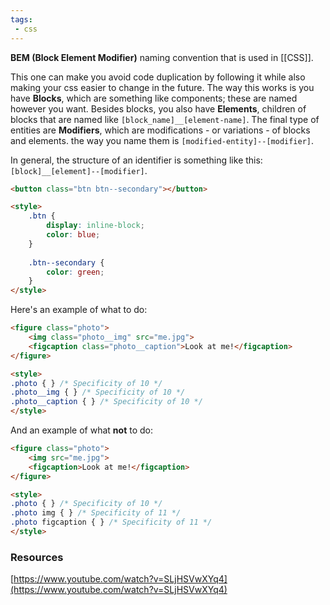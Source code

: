 ```yaml
---
tags:
 - css
---
```


**BEM (Block Element Modifier)** naming convention that is used in [[CSS]]. 

This one can make you avoid code duplication by following it while also making your css easier to change in the future. The way this works is you have **Blocks**, which are something like components; these are named however you want. Besides blocks, you also have **Elements**, children of blocks that are named like `[block_name]__[element-name]`. The final type of entities are **Modifiers**, which are modifications - or variations - of blocks and elements. the way you name them is `[modified-entity]--[modifier]`.

In general, the structure of an identifier is something like this: `[block]__[element]--[modifier]`.

```html
<button class="btn btn--secondary"></button>

<style>
	.btn {
		display: inline-block;
		color: blue;
	}
	
	.btn--secondary {
		color: green;
	}
</style>
```

Here's an example of what to do:
```html
<figure class="photo">
	<img class="photo__img" src="me.jpg">
	<figcaption class="photo__caption">Look at me!</figcaption>
</figure>

<style>
.photo { } /* Specificity of 10 */
.photo__img { } /* Specificity of 10 */
.photo__caption { } /* Specificity of 10 */
</style>
```

And an example of what **not** to do:
```html
<figure class="photo">
	<img src="me.jpg">
	<figcaption>Look at me!</figcaption>
</figure>

<style>
.photo { } /* Specificity of 10 */
.photo img { } /* Specificity of 11 */
.photo figcaption { } /* Specificity of 11 */
</style>
```

### Resources
[https://www.youtube.com/watch?v=SLjHSVwXYq4](https://www.youtube.com/watch?v=SLjHSVwXYq4)